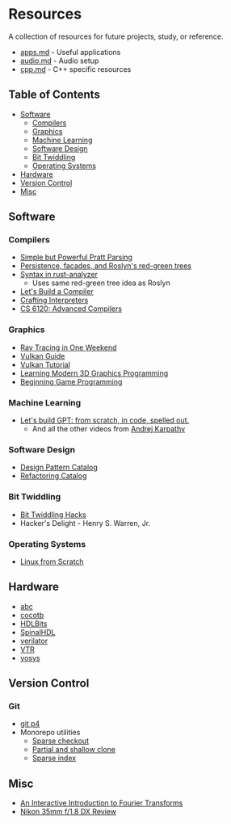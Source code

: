 # Resources
A collection of resources for future projects, study, or reference.

* [apps.md](apps.md) - Useful applications
* [audio.md](audio.md) - Audio setup
* [cpp.md](cpp.md) - C++ specific resources

## Table of Contents
* [Software](#software)
  * [Compilers](#compilers)
  * [Graphics](#graphics)
  * [Machine Learning](#machine-learning)
  * [Software Design](#software-design)
  * [Bit Twiddling](#bit-twiddling)
  * [Operating Systems](#operating-systems)
* [Hardware](#hardware)
* [Version Control](#version-control)
* [Misc](#misc)

## Software

### Compilers
* [Simple but Powerful Pratt Parsing](https://matklad.github.io/2020/04/13/simple-but-powerful-pratt-parsing.html)
* [Persistence, facades, and Roslyn's red-green trees](https://ericlippert.com/2012/06/08/red-green-trees)
* [Syntax in rust-analyzer](https://github.com/rust-lang/rust-analyzer/blob/master/docs/dev/syntax.md)
  * Uses same red-green tree idea as Roslyn
* [Let's Build a Compiler](https://compilers.iecc.com/crenshaw)
* [Crafting Interpreters](https://craftinginterpreters.com)
* [CS 6120: Advanced Compilers](https://www.cs.cornell.edu/courses/cs6120)

### Graphics
* [Ray Tracing in One Weekend](https://raytracing.github.io)
* [Vulkan Guide](https://vkguide.dev)
* [Vulkan Tutorial](https://vulkan-tutorial.com/Introduction)
* [Learning Modern 3D Graphics Programming](https://paroj.github.io/gltut)
* [Beginning Game Programming](https://lazyfoo.net/tutorials/SDL)

### Machine Learning
* [Let's build GPT: from scratch, in code, spelled out.](https://www.youtube.com/watch?v=kCc8FmEb1nY)
  * And all the other videos from [Andrej Karpathy](https://www.youtube.com/@AndrejKarpathy)

### Software Design
* [Design Pattern Catalog](https://refactoring.guru/design-patterns/catalog)
* [Refactoring Catalog](https://refactoring.guru/refactoring/catalog)

### Bit Twiddling
* [Bit Twiddling Hacks](https://graphics.stanford.edu/~seander/bithacks.html)
* Hacker's Delight - Henry S. Warren, Jr.

### Operating Systems
* [Linux from Scratch](https://www.linuxfromscratch.org)

## Hardware
* [abc](https://github.com/berkeley-abc/abc)
* [cocotb](https://github.com/cocotb/cocotb)
* [HDLBits](https://hdlbits.01xz.net/wiki/Main_Page)
* [SpinalHDL](https://github.com/SpinalHDL/SpinalHDL)
* [verilator](https://github.com/verilator/verilator)
* [VTR](https://github.com/verilog-to-routing/vtr-verilog-to-routing)
* [yosys](https://github.com/YosysHQ/yosys)

## Version Control

### Git
* [git p4](https://git-scm.com/docs/git-p4)
* Monorepo utilities
  * [Sparse checkout](https://github.blog/2020-01-17-bring-your-monorepo-down-to-size-with-sparse-checkout/)
  * [Partial and shallow clone](https://github.blog/2020-12-21-get-up-to-speed-with-partial-clone-and-shallow-clone/)
  * [Sparse index](https://github.blog/2021-11-10-make-your-monorepo-feel-small-with-gits-sparse-index/)

## Misc
* [An Interactive Introduction to Fourier Transforms](https://www.jezzamon.com/fourier)
* [Nikon 35mm f/1.8 DX Review](https://www.kenrockwell.com/nikon/35mm-f18.htm)
